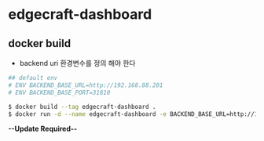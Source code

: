 # edgecraft-dashboard


## docker build

- backend uri 환경변수를 정의 해야 한다

```sh
## default env
# ENV BACKEND_BASE_URL=http://192.168.88.201
# ENV BACKEND_BASE_PORT=31810

$ docker build --tag edgecraft-dashboard .
$ docker run -d --name edgecraft-dashboard -e BACKEND_BASE_URL=http://192.168.88.201 -e BACKEND_BASE_PORT=31810  -p 3000:3000 edgecraft-dashboard
```

**--Update Required--**





